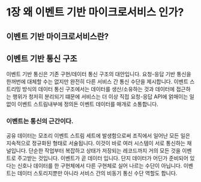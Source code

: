 
# 1장 왜 이벤트 기반 마이크로서비스 인가?

## 이벤트 기반 마이크로서비스란?

## 이벤트 기반 통신 구조
이벤트 기반 통신은 기존 구현/데이터 통신 구조의 대안입니다. 요청-응답 기반 통신을 한꺼번에 대체할 수는 없지만 완전히 다른 서비스 간 통신 수단을 제시합니다. 이벤트 스트리밍 방식의 데이터 통신 구조에서는 데이터를 생산/소유하는 것과 데이터에 접근하는 행위가 청저히 분리되기 떄문에 서비스는 더 이상 직접 요청-응답 API에 얽매이는 일 없이 이벤트 스트림내부에 정의돈 이벤트 데이터를 매개로 소통합니다.


### 이벤트는 통신의 근간이다.
공유 데이터는 모조리 이벤트 스트림 세트에 발생함으로써 조직에서 일어난 모든 일은 지속적으로 정규화된 형태로 서술됩니다. 이것이 바로 여러 시스템이 서로 통신하는 채널입니다. 단순한 작업부터 복잡하고 상태가 저장되는 레코드까지 거의 모든 것을 이벤트로 주고받는 것입니다. 이벤트가 곧 데이터 입니다. 단지 데이터가 어딘가 준비되어 있다는 신호나 데이터를 한 구현체에서 다른 구현체로 실어 나르는 수단이 아닙니다. 이벤트는 데이터 스토리지뿐만 아니라 서비스 간의 비동기 통신 수단 역할도 합니다.
